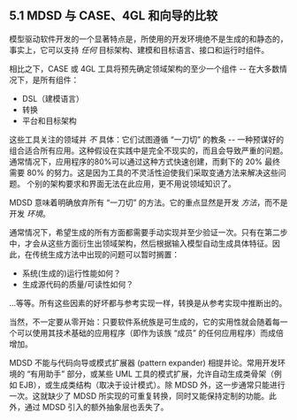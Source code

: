 ## 5.1 MDSD 与 CASE、4GL 和向导的比较
模型驱动软件开发的一个显著特点是，所使用的开发环境绝不是生成的和静态的，事实上，它可以支持 *任何* 目标架构、建模和目标语言、接口和运行时组件。

相比之下，CASE 或 4GL 工具将预先确定领域架构的至少一个组件 -- 在大多数情况下，是所有组件：
- DSL（建模语言）
- 转换
- 平台和目标架构

这些工具关注的领域并 *不* 具体：它们试图遵循 “一刀切” 的教条 -- 一种预谋好的组合适合所有应用。这种假设在实践中是完全不现实的，而且会导致严重的问题。通常情况下，应用程序的80%可以通过这种方式快速创建，而剩下的 20% 最终需要 80% 的努力。这是因为工具的不灵活性迫使我们采取变通方法来解决这些问题。 个别的架构要求和界面无法在此应用，更不用说领域知识了。

MDSD 意味着明确放弃所有 “一刀切” 的方法。它的重点显然是开发 *方法*，而不是开发 *环境*。

通常情况下，希望生成的所有方面都需要手动实现并至少验证一次。只有在第二步中，才会从这些方面衍生出领域架构，然后根据输入模型自动生成具体特征。因此，在传统生成方法中出现的问题可以暂时搁置：

- 系统(生成的)运行性能如何？
- 生成源代码的质量/可读性如何？

...等等。所有这些因素的好坏都与参考实现一样，转换是从参考实现中推断出的。

当然，不一定要从零开始：只要软件系统族是可生成的，它的实用性就会随着每一个可以使用其技术基础的应用程序（即作为该族 “成员” 的任何应用程序）而成倍增加。

MDSD 不能与代码向导或模式扩展器 (pattern expander) 相提并论。常用开发环境的 “有用助手” 部分，或某些 UML 工具的模式扩展，允许自动生成类骨架（例如 EJB），或生成类结构（取决于设计模式）。除 MDSD 外，这一步通常只能进行一次。这就缺少了 MDSD 所实现的可重复转换，同时又能保持定制的功能。此外，通过 MDSD 引入的额外抽象层也丢失了。
